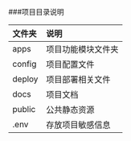 ###项目目录说明

|文件夹|说明|
|:---|:----|
|apps|项目功能模块文件夹|
|config|项目配置文件|
|deploy|项目部署相关文件|
|docs|项目文档|
|public|公共静态资源|
|.env|存放项目敏感信息|


